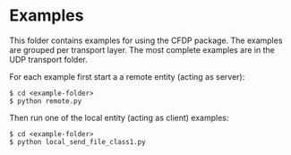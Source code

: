 # Examples

This folder contains examples for using the CFDP package. The examples are grouped per transport layer.
The most complete examples are in the UDP transport folder.

For each example first start a a remote entity (acting as server):

```
$ cd <example-folder>
$ python remote.py
```

Then run one of the local entity (acting as client) examples:

```
$ cd <example-folder>
$ python local_send_file_class1.py
```
